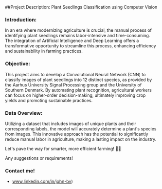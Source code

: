 ##Project Description: Plant Seedlings Classification using Computer Vision

### Introduction:
In an era where modernizing agriculture is crucial, the manual process of identifying plant seedlings remains labor-intensive and time-consuming. The integration of Artificial Intelligence and Deep Learning offers a transformative opportunity to streamline this process, enhancing efficiency and sustainability in farming practices.

### Objective:
This project aims to develop a Convolutional Neural Network (CNN) to classify images of plant seedlings into 12 distinct species, as provided by the Aarhus University Signal Processing group and the University of Southern Denmark. By automating plant recognition, agricultural workers can focus on higher-order decision-making, ultimately improving crop yields and promoting sustainable practices.

### Data Overview:

Utilizing a dataset that includes images of unique plants and their corresponding labels, the model will accurately determine a plant's species from images. This innovative approach has the potential to significantly reduce manual labor in agriculture, making a lasting impact on the industry.

Let's pave the way for smarter, more efficient farming! 🌱🌾



Any suggestions or requirements!
### Contact me!
- www.linkedin.com/in/john-bv)
